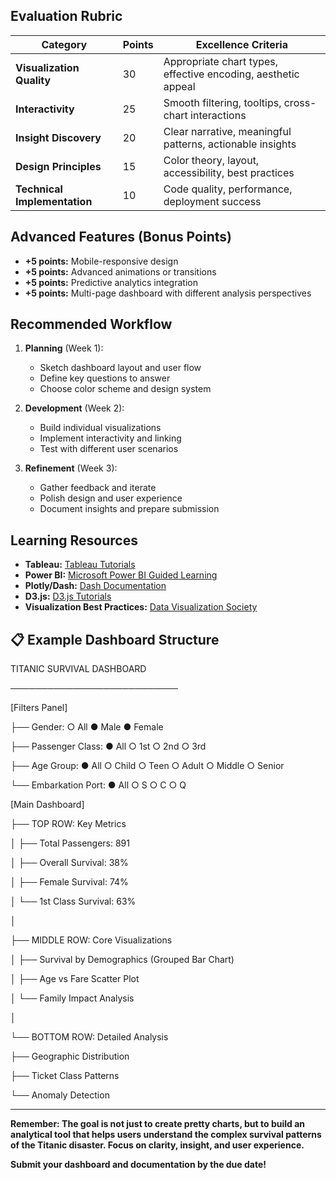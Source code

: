
##  Evaluation Rubric

| Category | Points | Excellence Criteria |
|----------|---------|---------------------|
| **Visualization Quality** | 30 | Appropriate chart types, effective encoding, aesthetic appeal |
| **Interactivity** | 25 | Smooth filtering, tooltips, cross-chart interactions |
| **Insight Discovery** | 20 | Clear narrative, meaningful patterns, actionable insights |
| **Design Principles** | 15 | Color theory, layout, accessibility, best practices |
| **Technical Implementation** | 10 | Code quality, performance, deployment success |

##  Advanced Features (Bonus Points)

- **+5 points:** Mobile-responsive design
- **+5 points:** Advanced animations or transitions
- **+5 points:** Predictive analytics integration
- **+5 points:** Multi-page dashboard with different analysis perspectives

##  Recommended Workflow

1. **Planning** (Week 1):
   - Sketch dashboard layout and user flow
   - Define key questions to answer
   - Choose color scheme and design system

2. **Development** (Week 2):
   - Build individual visualizations
   - Implement interactivity and linking
   - Test with different user scenarios

3. **Refinement** (Week 3):
   - Gather feedback and iterate
   - Polish design and user experience
   - Document insights and prepare submission

##  Learning Resources

- **Tableau:** [Tableau Tutorials](https://www.tableau.com/learn/training)
- **Power BI:** [Microsoft Power BI Guided Learning](https://docs.microsoft.com/en-us/power-bi/guided-learning/)
- **Plotly/Dash:** [Dash Documentation](https://dash.plotly.com/)
- **D3.js:** [D3.js Tutorials](https://observablehq.com/@d3/learn-d3)
- **Visualization Best Practices:** [Data Visualization Society](https://www.datavisualizationsociety.org/)

## 📋 Example Dashboard Structure


TITANIC SURVIVAL DASHBOARD

───────────────────────────

[Filters Panel]

├── Gender: ○ All ● Male ● Female

├── Passenger Class: ● All ○ 1st ○ 2nd ○ 3rd

├── Age Group: ● All ○ Child ○ Teen ○ Adult ○ Middle ○ Senior

└── Embarkation Port: ● All ○ S ○ C ○ Q

[Main Dashboard]

├── TOP ROW: Key Metrics

│ ├── Total Passengers: 891

│ ├── Overall Survival: 38%

│ ├── Female Survival: 74%

│ └── 1st Class Survival: 63%

│

├── MIDDLE ROW: Core Visualizations

│ ├── Survival by Demographics (Grouped Bar Chart)

│ ├── Age vs Fare Scatter Plot

│ └── Family Impact Analysis

│

└── BOTTOM ROW: Detailed Analysis

├── Geographic Distribution

├── Ticket Class Patterns

└── Anomaly Detection




---

**Remember: The goal is not just to create pretty charts, but to build an analytical tool that helps users understand the complex survival patterns of the Titanic disaster. Focus on clarity, insight, and user experience.**

**Submit your dashboard and documentation by the due date!**
